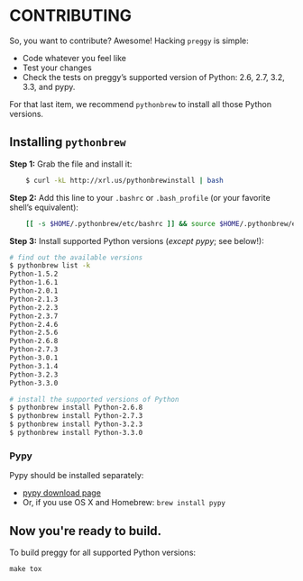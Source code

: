 CONTRIBUTING
============

So, you want to contribute? Awesome! Hacking `preggy` is simple:

- Code whatever you feel like
- Test your changes
- Check the tests on preggy’s supported version of Python: 2.6, 2.7, 3.2, 3.3, and pypy.

For that last item, we recommend `pythonbrew` to install all those Python versions.


Installing `pythonbrew`
-----------------------

**Step 1:** Grab the file and install it:

```bash
    $ curl -kL http://xrl.us/pythonbrewinstall | bash
```

**Step 2:** Add this line to your `.bashrc` or `.bash_profile` (or your favorite shell’s equivalent):

```bash
    [[ -s $HOME/.pythonbrew/etc/bashrc ]] && source $HOME/.pythonbrew/etc/bashrc
```

**Step 3:** Install supported Python versions (*except pypy*; see below!):

```bash
# find out the available versions
$ pythonbrew list -k
Python-1.5.2
Python-1.6.1
Python-2.0.1
Python-2.1.3
Python-2.2.3
Python-2.3.7
Python-2.4.6
Python-2.5.6
Python-2.6.8
Python-2.7.3
Python-3.0.1
Python-3.1.4
Python-3.2.3
Python-3.3.0

# install the supported versions of Python
$ pythonbrew install Python-2.6.8
$ pythonbrew install Python-2.7.3
$ pythonbrew install Python-3.2.3
$ pythonbrew install Python-3.3.0
```

### Pypy

Pypy should be installed separately:

- [pypy download page](http://pypy.org/download.html)
- Or, if you use OS X and Homebrew: `brew install pypy`


Now you're ready to build.
--------------------------
To build preggy for all supported Python versions:

    make tox

